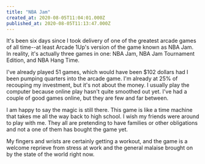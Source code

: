 ```yaml
---
title: "NBA Jam"
created_at: 2020-08-05T11:04:01.000Z
published_at: 2020-08-05T11:13:47.000Z
---
```

It's been six days since I took delivery of one of the greatest arcade games of all time--at least Arcade 1Up's version of the game known as NBA Jam. In reality, it's actually three games in one: NBA Jam, NBA Jam Tournament Edition, and NBA Hang Time.  

I've already played 51 games, which would have been $102 dollars had I been pumping quarters into the arcade game. I'm already at 25% of recouping my investment, but it's not about the money. I usually play the computer because online play hasn't quite smoothed out yet. I've had a couple of good games online, but they are few and far between. 

I am happy to say the magic is still there. This game is like a time machine that takes me all the way back to high school. I wish my friends were around to play with me. They all are pretending to have families or other obligations and not a one of them has bought the game yet. 

My fingers and wrists are certainly getting a workout, and the game is a welcome reprieve from stress at work and the general malaise brought on by the state of the world right now.
